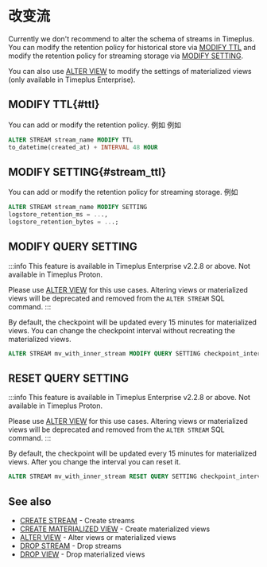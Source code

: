 # 改变流

Currently we don't recommend to alter the schema of streams in Timeplus. You can modify the retention policy for historical store via [MODIFY TTL](#ttl) and modify the retention policy for streaming storage via [MODIFY SETTING](#stream_ttl).

You can also use [ALTER VIEW](sql-alter-view) to modify the settings of materialized views (only available in Timeplus Enterprise).

## MODIFY TTL{#ttl}

You can add or modify the retention policy. 例如 例如

```sql
ALTER STREAM stream_name MODIFY TTL
to_datetime(created_at) + INTERVAL 48 HOUR
```

## MODIFY SETTING{#stream_ttl}

You can add or modify the retention policy for streaming storage. 例如

```sql
ALTER STREAM stream_name MODIFY SETTING
logstore_retention_ms = ...,
logstore_retention_bytes = ...;
```

## MODIFY QUERY SETTING

:::info
This feature is available in Timeplus Enterprise v2.2.8 or above. Not available in Timeplus Proton.

Please use [ALTER VIEW](sql-alter-view) for this use cases. Altering views or materialized views will be deprecated and removed from the `ALTER STREAM` SQL command.
:::

By default, the checkpoint will be updated every 15 minutes for materialized views. You can change the checkpoint interval without recreating the materialized views.

```sql
ALTER STREAM mv_with_inner_stream MODIFY QUERY SETTING checkpoint_interval=600
```

## RESET QUERY SETTING

:::info
This feature is available in Timeplus Enterprise v2.2.8 or above. Not available in Timeplus Proton.

Please use [ALTER VIEW](sql-alter-view) for this use cases. Altering views or materialized views will be deprecated and removed from the `ALTER STREAM` SQL command.
:::

By default, the checkpoint will be updated every 15 minutes for materialized views. After you change the interval you can reset it.

```sql
ALTER STREAM mv_with_inner_stream RESET QUERY SETTING checkpoint_interval
```

## See also

- [CREATE STREAM](sql-create-stream) - Create streams
- [CREATE MATERIALIZED VIEW](sql-create-materialized-view) - Create materialized views
- [ALTER VIEW](sql-alter-view) - Alter views or materialized views
- [DROP STREAM](sql-drop-stream) - Drop streams
- [DROP VIEW](sql-drop-view) - Drop materialized views
